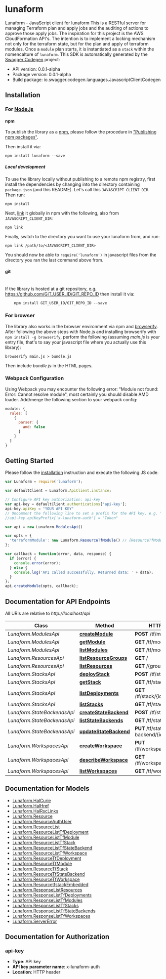 # lunaform

Lunaform - JavaScript client for lunaform
This is a RESTful server for managing Terraform plan and apply jobs and the auditing of actions to approve those apply jobs. The inspiration for this project is the AWS CloudFormation API's. The intention is to implement a locking mechanism not only for the terraform state, but for the plan and apply of terraform modules. Once a `module` plan starts, it is instantiated as a `stack` within the nomencalture of `lunaform`. 
This SDK is automatically generated by the [Swagger Codegen](https://github.com/swagger-api/swagger-codegen) project:

- API version: 0.0.1-alpha
- Package version: 0.0.1-alpha
- Build package: io.swagger.codegen.languages.JavascriptClientCodegen

## Installation

### For [Node.js](https://nodejs.org/)

#### npm

To publish the library as a [npm](https://www.npmjs.com/),
please follow the procedure in ["Publishing npm packages"](https://docs.npmjs.com/getting-started/publishing-npm-packages).

Then install it via:

```shell
npm install lunaform --save
```

##### Local development

To use the library locally without publishing to a remote npm registry, first install the dependencies by changing 
into the directory containing `package.json` (and this README). Let's call this `JAVASCRIPT_CLIENT_DIR`. Then run:

```shell
npm install
```

Next, [link](https://docs.npmjs.com/cli/link) it globally in npm with the following, also from `JAVASCRIPT_CLIENT_DIR`:

```shell
npm link
```

Finally, switch to the directory you want to use your lunaform from, and run:

```shell
npm link /path/to/<JAVASCRIPT_CLIENT_DIR>
```

You should now be able to `require('lunaform')` in javascript files from the directory you ran the last 
command above from.

#### git
#
If the library is hosted at a git repository, e.g.
https://github.com/GIT_USER_ID/GIT_REPO_ID
then install it via:

```shell
    npm install GIT_USER_ID/GIT_REPO_ID --save
```

### For browser

The library also works in the browser environment via npm and [browserify](http://browserify.org/). After following
the above steps with Node.js and installing browserify with `npm install -g browserify`,
perform the following (assuming *main.js* is your entry file, that's to say your javascript file where you actually 
use this library):

```shell
browserify main.js > bundle.js
```

Then include *bundle.js* in the HTML pages.

### Webpack Configuration

Using Webpack you may encounter the following error: "Module not found: Error:
Cannot resolve module", most certainly you should disable AMD loader. Add/merge
the following section to your webpack config:

```javascript
module: {
  rules: [
    {
      parser: {
        amd: false
      }
    }
  ]
}
```

## Getting Started

Please follow the [installation](#installation) instruction and execute the following JS code:

```javascript
var Lunaform = require('lunaform');

var defaultClient = Lunaform.ApiClient.instance;

// Configure API key authorization: api-key
var api-key = defaultClient.authentications['api-key'];
api-key.apiKey = "YOUR API KEY"
// Uncomment the following line to set a prefix for the API key, e.g. "Token" (defaults to null)
//api-key.apiKeyPrefix['x-lunaform-auth'] = "Token"

var api = new Lunaform.ModulesApi()

var opts = { 
  'terraformModule': new Lunaform.ResourceTfModule() // {ResourceTfModule} A terraform module
};

var callback = function(error, data, response) {
  if (error) {
    console.error(error);
  } else {
    console.log('API called successfully. Returned data: ' + data);
  }
};
api.createModule(opts, callback);

```

## Documentation for API Endpoints

All URIs are relative to *http://localhost/api*

Class | Method | HTTP request | Description
------------ | ------------- | ------------- | -------------
*Lunaform.ModulesApi* | [**createModule**](docs/ModulesApi.md#createModule) | **POST** /tf/modules | 
*Lunaform.ModulesApi* | [**getModule**](docs/ModulesApi.md#getModule) | **GET** /tf/module/{id} | 
*Lunaform.ModulesApi* | [**listModules**](docs/ModulesApi.md#listModules) | **GET** /tf/modules | 
*Lunaform.ResourcesApi* | [**listResourceGroups**](docs/ResourcesApi.md#listResourceGroups) | **GET** / | 
*Lunaform.ResourcesApi* | [**listResources**](docs/ResourcesApi.md#listResources) | **GET** /{group} | 
*Lunaform.StacksApi* | [**deployStack**](docs/StacksApi.md#deployStack) | **POST** /tf/stacks | 
*Lunaform.StacksApi* | [**getStack**](docs/StacksApi.md#getStack) | **GET** /tf/stack/{id} | 
*Lunaform.StacksApi* | [**listDeployments**](docs/StacksApi.md#listDeployments) | **GET** /tf/stack/{id}/deployments | 
*Lunaform.StacksApi* | [**listStacks**](docs/StacksApi.md#listStacks) | **GET** /tf/stacks | 
*Lunaform.StateBackendsApi* | [**createStateBackend**](docs/StateBackendsApi.md#createStateBackend) | **POST** /tf/state-backends | 
*Lunaform.StateBackendsApi* | [**listStateBackends**](docs/StateBackendsApi.md#listStateBackends) | **GET** /tf/state-backends | 
*Lunaform.StateBackendsApi* | [**updateStateBackend**](docs/StateBackendsApi.md#updateStateBackend) | **PUT** /tf/state-backend/{id} | 
*Lunaform.WorkspacesApi* | [**createWorkspace**](docs/WorkspacesApi.md#createWorkspace) | **PUT** /tf/workspace/{name} | 
*Lunaform.WorkspacesApi* | [**describeWorkspace**](docs/WorkspacesApi.md#describeWorkspace) | **GET** /tf/workspace/{name} | 
*Lunaform.WorkspacesApi* | [**listWorkspaces**](docs/WorkspacesApi.md#listWorkspaces) | **GET** /tf/workspaces | 


## Documentation for Models

 - [Lunaform.HalCurie](docs/HalCurie.md)
 - [Lunaform.HalHref](docs/HalHref.md)
 - [Lunaform.HalRscLinks](docs/HalRscLinks.md)
 - [Lunaform.Resource](docs/Resource.md)
 - [Lunaform.ResourceAuthUser](docs/ResourceAuthUser.md)
 - [Lunaform.ResourceList](docs/ResourceList.md)
 - [Lunaform.ResourceListTfDeployment](docs/ResourceListTfDeployment.md)
 - [Lunaform.ResourceListTfModule](docs/ResourceListTfModule.md)
 - [Lunaform.ResourceListTfStack](docs/ResourceListTfStack.md)
 - [Lunaform.ResourceListTfStateBackend](docs/ResourceListTfStateBackend.md)
 - [Lunaform.ResourceListTfWorkspace](docs/ResourceListTfWorkspace.md)
 - [Lunaform.ResourceTfDeployment](docs/ResourceTfDeployment.md)
 - [Lunaform.ResourceTfModule](docs/ResourceTfModule.md)
 - [Lunaform.ResourceTfStack](docs/ResourceTfStack.md)
 - [Lunaform.ResourceTfStateBackend](docs/ResourceTfStateBackend.md)
 - [Lunaform.ResourceTfWorkspace](docs/ResourceTfWorkspace.md)
 - [Lunaform.ResourcetfstackEmbedded](docs/ResourcetfstackEmbedded.md)
 - [Lunaform.ResponseListResources](docs/ResponseListResources.md)
 - [Lunaform.ResponseListTfDeployments](docs/ResponseListTfDeployments.md)
 - [Lunaform.ResponseListTfModules](docs/ResponseListTfModules.md)
 - [Lunaform.ResponseListTfStacks](docs/ResponseListTfStacks.md)
 - [Lunaform.ResponseListTfStateBackends](docs/ResponseListTfStateBackends.md)
 - [Lunaform.ResponseListTfWorkspaces](docs/ResponseListTfWorkspaces.md)
 - [Lunaform.ServerError](docs/ServerError.md)


## Documentation for Authorization


### api-key

- **Type**: API key
- **API key parameter name**: x-lunaform-auth
- **Location**: HTTP header

